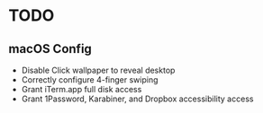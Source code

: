 # TODO

## macOS Config

- Disable Click wallpaper to reveal desktop
- Correctly configure 4-finger swiping
- Grant iTerm.app full disk access
- Grant 1Password, Karabiner, and Dropbox accessibility access
